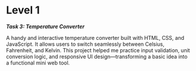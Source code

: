 # Level 1

***Task 3: Temperature Converter***

<p>A handy and interactive temperature converter built with HTML, CSS, and JavaScript. It allows users to switch seamlessly between Celsius, Fahrenheit, and Kelvin. This project helped me practice input validation, unit conversion logic, and responsive UI design—transforming a basic idea into a functional mini web tool.</p>
